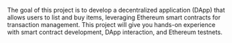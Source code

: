 The goal of this project is to develop a decentralized application (DApp) that allows users to list and buy items, leveraging Ethereum smart contracts for transaction management. This project will give you hands-on experience with smart contract development, DApp interaction, and Ethereum testnets.
